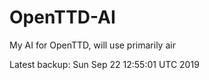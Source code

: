 # OpenTTD-AI
My AI for OpenTTD, will use primarily air

Latest backup: Sun Sep 22 12:55:01 UTC 2019
